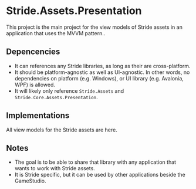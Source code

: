 # Stride.Assets.Presentation

This project is the main project for the view models of Stride assets in an application that uses the MVVM pattern..

## Depencencies

* It can references any Stride libraries, as long as their are cross-platform.
* It should be platform-agnostic as well as UI-agnostic.
  In other words, no dependencies on platform (e.g. Windows), or UI library (e.g. Avalonia, WPF) is allowed.
* It will likely only reference `Stride.Assets` and `Stride.Core.Assets.Presentation`.

## Implementations

All view models for the Stride assets are here.

## Notes

* The goal is to be able to share that library with any application that wants to work with Stride assets.
* It is Stride specific, but it can be used by other applications beside the GameStudio.
